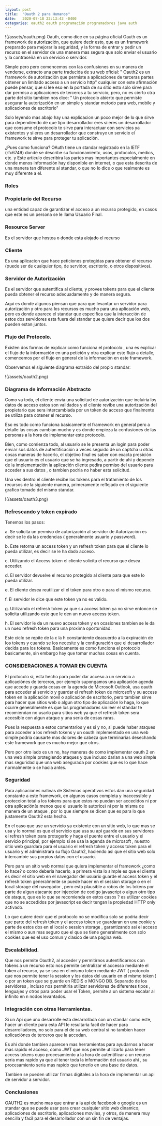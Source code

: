 ```yaml
---
layout: post
title:  "Oauth 2 para Humanos"
date:   2020-07-18 22:13:43 -0400
categories: oauth2 oauth programación programadores java auth
---
```

!(/assets/oauth.png)
Oauth, como dice en su página oficial Oauth es un framework de autorización, que quiere decir esto, que es un framework preparado para mejorar la seguridad, y la forma de entrar y pedir un recurso en el servidor de una manera mas segura que solo enviar el usuario y la contraseña en un servicio o servidor.

Simple pero pero comencemos con las confusiones en su manera de venderse, extracto una parte traducida de su web oficial: " Oauth2 es un framework de autorización que permiste a aplicaciones de terceras partes obtener un limitado acceso a un servicio http" cualquier con este afirmación puede pensar, que si lee eso en la portada de su sitio esto solo sirve para dar permiso a aplicaciones de terceros a tu servicio, pero, no es cierto otra parte del sitio tambien nos dice: " Un protocolo abierto que permiste asegurar la autorización en un simple y standar metodo para web, mobile y aplicaciones de escritorio"

Solo leyendo mas abajo hay una explicacion un poco mejor de lo que sirve para dependiendo de que tipo desarrollador eres si eres un desarrollador que consume el protocolo te sirve para interactuar con servicios ya existentes y si eres un desarrollador que construye un servicio el framework te sirve para proteger tu aplicación.

¿Pues como funciona? OAuth tiene un standar registrado en la IETF (rfc6749) donde se describe su funcionamiento, usos, protocolos, medios, etc. y Este articulo describira las partes mas importantes especialmente en donde menos información hay disponible en internet, o que esta descrita de una manera tan diferente al standar, o que no lo dice o que realmente es muy diferente a el.

### Roles

### Propietario del Recurso

una entidad capaz de garantizar el acceso a un recurso protegido, en casos que este es un persona se le llama Usuario Final.

### Resource Server

Es el servidor que hostea o donde esta alojado el recurso

### Cliente

Es una aplicacion que hace peticiones protegidas para obtener el recurso (puede ser de cualquier tipo, de servidor, escritorio, o otros dispositivos).

### Servidor de Autorización

Es el servidor que autentifica al cliente, y provee tokens para que el cliente pueda obtener el recurso adecuadamente y de manera segura.

Aqui es donde algunos piensan que para que levantar un servidor para autorización y otro para los recursos es mucho para una aplicación web, pero es donde aparece el standar que especifica que la interacción de estos dos servidores esta fuera del standar que quiere decir que los dos pueden estan juntos.

### Flujo del Protocolo.

Existen dos formas de explicar como funciona el protocolo , una es explicar el flujo de la información en una petición y otra explicar este flujo a detalle, comencemos por el flujo en general de la información en este framework.

Observemos el siguiente diagrama extraido del propio standar:

!(/assets/oauth2.png)

### Diagrama de información Abstracto

Como va todo, el cliente envia una solicitud de autorización que incluiria los datos de acceso estos son validados y el cliente revibe una autorización del propietario que sera intercambiada por un token de acceso que finalmente se utiliza para obtener el recurso.

Eso es todo como funciona basicamente el framework en general pero a detalle las cosas cambian mucho y es donde empieza la confusiones de las personas a la hora de implementar este protocolo.

Bien, como comienza todo, al usuario se le presenta un login para poder enviar sus datos de autentificación a veces seguido de un captcha u otras cosas maneras de hacerlo, el objetivo final es saber con exacta presición que el usuario es el usuario que se ha ingresado, a partir de ahi y depende de la implementación la aplicación cliente pedira permiso del usuario para acceder a sus datos , o tambien podria no haber esta solicitud.

Una ves dentro el cliente recibe los tokens para el tratamiento de los recursos de la siguiente manera, primeramente reflejado en el siguiente grafico tomado del mismo standar.

!(/assets/oauth3.png)

### Refrescando y token expirado

Tenemos los pasos:

a. Se solicita un permiso de autorización al servidor de Autorización es decir se le da las credencias ( generalmente usuario y password).

b. Este retorna un access token y un refresh token para que el cliente lo pueda utilizar, es decir se le ha dado acceso.

c. Utilizando el Access token el cliente solicita el recurso que desea acceder.

d. El servidor devuelve el recurso protegido al cliente para que este lo pueda utilizar.

e. El cliente desea reutilizar el el token para otro o para el mismo recurso.

f. El servidor le dice que este token ya no es valido.

g. Utilizando el refresh token ya que su access token ya no sirve entonce se solicita utilizando este que le den un nuevo access token.

h. El servidor le da un nuevo access token y en ocasiones tambien se le da un nueo refresh token para una proxima oportunidad.

Este ciclo se repite de la c la h constantemte deacuerdo a la expiración de los tokens y cuando se los necesite y la configuración que el desarrollador decida para los tokens. Basicamente es como funciona el protocolo basicamente, sin embargo hay que tomar muchas cosas en cuenta.

### CONSIDERACIONES A TOMAR EN CUENTA

El protocolo si, esta hecho para poder dar acceso a un servicio a aplicaciónes de terceros, por ejemplo supongamos una aplicación agenda que accede y guarda cosas en la agenda de Microsoft Outlook, usa oauth para acceder al servicio y guardar el refresh token de microsoft y su access token en la aplicación movil o aplicación de escritorio, pero tambien sirve para hacer que sitios web o algun otro tipo de aplicación lo haga, lo que ocurre generalmente es que los programadores sin leer el standar te recomiendan no usarlo para sitios web ya que el refresh token sera accesible con algun ataque y una seria de cosas raras.

Pues la respuesta a estos comentarios y es si y no, si puede haber ataques para acceder a los refresh tokens y un oauth implementado en una web simple podria causarte mas dolores de cabeza que terminarias desechando este framework que es mucho mejor que otros.

Pero por otro lado es un no, hay maneras de como implementar oauth 2 en una web simple protegiendo ataques y que incluso darian a una web simple mas seguridad que una web asegurada por cookies que es lo que hace normalmente o se hacia antes.

### Seguridad

Para aplicaciones nativas de Sistemas operativos estos dan una seguridad constante a este framework, en algunos casos completa y inaccessible y proteccion total a los tokens para que estos no puedan ser accedidos ni por otra aplicación(a menos que el usuario lo autorice) ni por la misma de manera de un ataque , por lo que siempre se dicen que es para lo que justamente Oauth2 esta hecho.

En el caso que use un servicio ya existente con un sitio web, lo que mas se usa y lo normal es que el servicio que usa su api guarde en sus servidores el refresh token para protegerlo y haga el puente entre el usuario y el servicio principal, por ejemplo si se usa la agenda de microsoft , nuestro sitio web guardara para el usuario el refresh token y access token para el usuario y el administrara su flujo Oauth2, haciendo asi que el sitio web solo intercambie sus porpios datos con el usuario.

Pero para un sitio web normal que quiera implementar el framework ¿como lo hace? o como deberia hacerlo, a primera vista lo simple es que el cliente es decir el sitio web en el navegador del usuario guarde el access token y el refresh token generalmente se puede hacer en el session storage o en el local storage del navegador , pero esta plausible a robos de los tokens por parte de algun atacante por injeccion de codigo javascript o algun otro tipo de ataque, que es lo que se recomienda en estos casos ? es utilizar cookies que no se accedidos por javascript es decir tengan la propiedad HTTP only activado.

Lo que quiere decir que el protocolo no se modifica solo se podria decir que parte del refresh token y el access token se guardaran en una cookie y parte de estos dos en el local o session storage , garantizando asi el acceso el mismo o aun mas seguro que el que se tiene generalmente con solo cookies que es el uso comun y clasico de una pagina web.

### Escalabilidad.

Que nos permite Oauth2, al acceder y permitirnos autentificarnos con tokens a un recurso esto nos permite centralizar el accesso mediante el token al recurso, ya se sea en el mismo token mediante JWT ( protocolo que nos permite tener la session y los datos del usuario en el mismo token ) o por un token que se guarde en REDIS o MONGO DB. Separado de los servidores , incluso nos permitiria utilizar servidores de diferentes tipos , lenguajes y otros para poder usar el Token, permite a un sistema escalar al infinito en n nodos levantados.

### Integración con otras Herramientas.

Si un Api que uno desarrolle esta desarrollada con un standar como este, hacer un cliente para esta API le resultaria facil de hacer para desarrolladores, no solo para el de su web central si no tambien hacer aplicaciónes de terceros que la accedan.

Es ahi donde tambien aparecen mas herramientas para ayudarnos a hacer mas rapido el acceso, como JWT que nos permite utilizarlo para tener access tokens cuyo procesamiento a la hora de autentificar a un recurso seria mas rapido ya que al tener toda la información del usuario ahi , su procesamiento seria mas rapido que tenerlo en una base de datos.

Tambien se pueden utilizar firmas digitales a la hora de implementar un api de servidor a servidor.

### Conclusiones

OAUTH2 es mucho mas que entrar a la api de facebook o google es un standar que se puede usar para crear cualquier sitio web dinamico, aplicaciones de escritorio, aplicaciones moviles, y otros, de manera muy sencilla y facil para el desarrollador con un sin fin de ventajas.